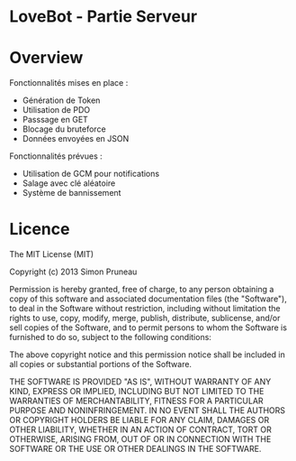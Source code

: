 LoveBot - Partie Serveur
=====

Overview
=====
Fonctionnalités mises en place :
- Génération de Token
- Utilisation de PDO
- Passsage en GET
- Blocage du bruteforce
- Données envoyées en JSON

Fonctionnalités prévues :
- Utilisation de GCM pour notifications
- Salage avec clé aléatoire
- Système de bannissement

Licence
=======
The MIT License (MIT)

Copyright (c) 2013 Simon Pruneau

Permission is hereby granted, free of charge, to any person obtaining a copy
of this software and associated documentation files (the "Software"), to deal
in the Software without restriction, including without limitation the rights
to use, copy, modify, merge, publish, distribute, sublicense, and/or sell
copies of the Software, and to permit persons to whom the Software is
furnished to do so, subject to the following conditions:

The above copyright notice and this permission notice shall be included in all
copies or substantial portions of the Software.

THE SOFTWARE IS PROVIDED "AS IS", WITHOUT WARRANTY OF ANY KIND, EXPRESS OR
IMPLIED, INCLUDING BUT NOT LIMITED TO THE WARRANTIES OF MERCHANTABILITY,
FITNESS FOR A PARTICULAR PURPOSE AND NONINFRINGEMENT. IN NO EVENT SHALL THE
AUTHORS OR COPYRIGHT HOLDERS BE LIABLE FOR ANY CLAIM, DAMAGES OR OTHER
LIABILITY, WHETHER IN AN ACTION OF CONTRACT, TORT OR OTHERWISE, ARISING FROM,
OUT OF OR IN CONNECTION WITH THE SOFTWARE OR THE USE OR OTHER DEALINGS IN THE
SOFTWARE.
